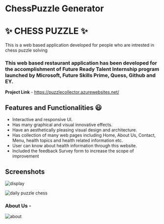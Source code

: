 # ChessPuzzle Generator

# ✨ CHESS PUZZLE  ✨

This is a web based application developed for people who are intrested in chess puzzle solving

### This web based restaurant application has been developed for the accomplishment of Future Ready Talent Internship program launched by Microsoft, Future Skills Prime, Quess, Github and EY.


**Project Link** - https://puzzlecollector.azurewebsites.net/


## Features and Functionalities 😃

- Interactive and responsive UI.
- Has many graphical and visual innovative effects.
- Have an aesthetically pleasing visual design and architecture.
- Has collection of many web pages including Home, About Us, Contact, Menu, health topics and health related information etc.
- User can know about health information through this website.
- Included the feedback Survey form to increase the scope of improvement 

## Screenshots

![display](https://user-images.githubusercontent.com/80285847/174723300-76342a45-af5d-40b5-9ab7-0e6ecfe5b14f.jpeg)





![daily puzzle chess](https://user-images.githubusercontent.com/80285847/174723431-87d10f08-9349-46e1-a365-2ff837e08fdd.jpeg)



### About Us -




![about](https://user-images.githubusercontent.com/80285847/174723658-623715c8-0114-4b33-8eed-8204e707ae51.jpeg)
